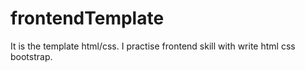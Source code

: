 # frontendTemplate
It is the template html/css. I practise frontend skill with write html css bootstrap.
